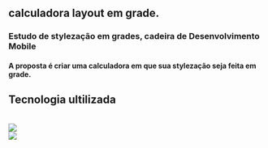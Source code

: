 ## calculadora layout em grade.
### Estudo de stylezação em grades, cadeira de Desenvolvimento Mobile

#### A proposta é criar uma calculadora em que sua stylezação seja feita em grade.

## Tecnologia ultilizada
<div style = "display: inline_black"><br/>
 <img aling="' alt="ReactNative" src="https://img.shields.io/badge/React_Native-20232A?style=for-the-badge&logo=react&logoColor=white"/><br/>
 <img aling="' alt="JavaScript" src="https://img.shields.io/badge/JavaScript-F7DF1E?style=for-the-badge&logo=javascript&logoColor=white"/>
</div><br/>
